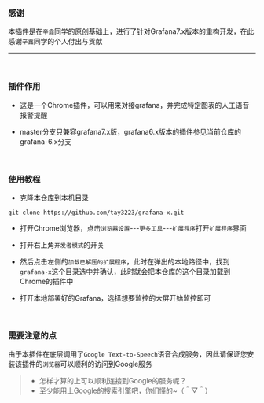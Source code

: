 <br/>

### 感谢

本插件是在`辛鑫`同学的原创基础上，进行了针对Grafana7.x版本的重构开发，在此感谢`辛鑫`同学的个人付出与贡献

<hr/>

<br/>

### 插件作用

- 这是一个Chrome插件，可以用来对接grafana，并完成特定图表的人工语音报警提醒

- master分支只兼容grafana7.x版，grafana6.x版本的插件参见当前仓库的grafana-6.x分支

<br/>

### 使用教程

- 克隆本仓库到本机目录

```shell
git clone https://github.com/tay3223/grafana-x.git
```

- 打开Chrome浏览器，点击`浏览器设置`---`更多工具`---`扩展程序`打开`扩展程序`界面

- 打开右上角`开发者模式`的开关

- 然后点击左侧的`加载已解压的扩展程序`，此时在弹出的本地路径中，找到`grafana-x`这个目录选中并确认，此时就会把本仓库的这个目录加载到Chrome的插件中

- 打开本地部署好的Grafana，选择想要监控的大屏开始监控即可

<br/>

### 需要注意的点

由于本插件在底层调用了`Google Text-to-Speech`语音合成服务，因此请保证您安装该插件的`浏览器`可以顺利的访问到Google服务

> - 怎样才算的上可以顺利连接到Google的服务呢？
> - 至少能用上Google的搜索引擎吧，你们懂的~（＾▽＾）
